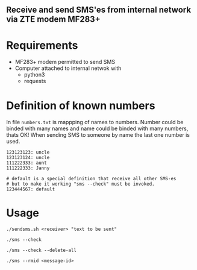 ## Receive and send SMS'es from internal network via ZTE modem MF283+

# Requirements

- MF283+ modem permitted to send SMS
- Computer attached to internal netwok with
  - python3
  - requests

# Definition of known numbers

In file `numbers.txt` is mappping of names to numbers.
Number could be binded with many names and name could be binded
with many numbers, thats OK! When sending SMS to someone by name
the last one number is used.

```
123123123: uncle
123123124: uncle
111222333: aunt
111222333: Janny

# default is a special definition that receive all other SMS-es
# but to make it working "sms --check" must be invoked.
123444567: default
```

# Usage

`./sendsms.sh <receiver> "text to be sent"`

`./sms --check`

`./sms --check --delete-all`

`./sms --rmid <message-id>`
